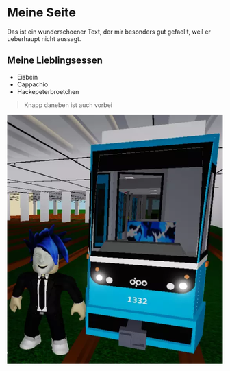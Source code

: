 # Meine Seite

Das ist ein wunderschoener Text, der mir besonders gut
gefaellt, weil er ueberhaupt nicht aussagt.

## Meine Lieblingsessen

* Eisbein
* Cappachio
* Hackepeterbroetchen

> Knapp daneben ist
> auch vorbei

<img src="andreas.webp" />
